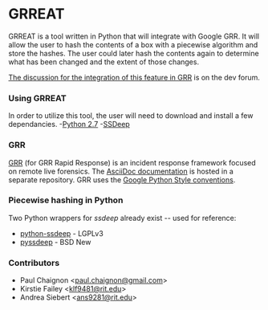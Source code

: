 GRREAT
===

GRREAT is a tool written in Python that will integrate with Google GRR.
It will allow the user to hash the contents of a box with a piecewise algorithm and store the hashes.
The user could later hash the contents again to determine what has been changed and the extent of those changes.

[The discussion for the integration of this feature in GRR](https://groups.google.com/forum/#!topic/grr-dev/VB13CEzVukE) is on the dev forum.

### Using GRREAT
In order to utilize this tool, the user will need to download and install a few dependancies. 
-[Python 2.7](https://www.python.org/downloads/release/python-279/)
-[SSDeep](https://pypi.python.org/pypi/ssdeep)


### GRR
[GRR](https://github.com/google/grr) (for GRR Rapid Response) is an incident response framework focused on remote live forensics.
The [AsciiDoc documentation](https://github.com/google/grr-doc) is hosted in a separate repository.
GRR uses the [Google Python Style conventions](https://google-styleguide.googlecode.com/svn/trunk/pyguide.html).


### Piecewise hashing in Python
Two Python wrappers for *ssdeep* already exist -- used for reference:
- [python-ssdeep](https://github.com/DinoTools/python-ssdeep) - LGPLv3
- [pyssdeep](https://code.google.com/p/pyssdeep/) - BSD New


### Contributors
- Paul Chaignon &lt;paul.chaignon@gmail.com&gt;
- Kirstie Failey &lt;klf9481@rit.edu&gt;
- Andrea Siebert &lt;ans9281@rit.edu&gt;


